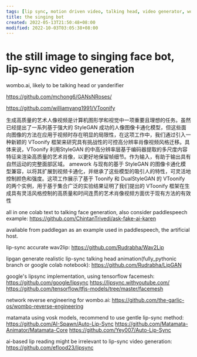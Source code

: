 ```yaml
---
tags: [lip sync, motion driven video, talking head, video generator, wombo.ai]
title: the singing bot
created: 2022-05-13T21:50:48+08:00
modified: 2022-10-03T03:05:38+08:00
---
```


# the still image to singing face bot, lip-sync video generation

wombo.ai, likely to be talking head or yanderifier

https://github.com/mchong6/GANsNRoses/

https://github.com/williamyang1991/VToonify

生成高质量的艺术人像视频是计算机图形学和视觉中一项重要且理想的任务。虽然已经提出了一系列基于强大的 StyleGAN 成功的人像图像卡通化模型，但这些面向图像的方法在应用于视频时存在明显的局限性，在这项工作中，我们通过引入一种新颖的 VToonify 框架来研究具有挑战性的可控高分辨率肖像视频风格迁移。具体来说，VToonify 利用StyleGAN 的中高分辨率层基于编码器提取的多尺度内容特征来渲染高质量的艺术肖像，以更好地保留帧细节。作为输入，有助于输出具有自然运动的完整面部区域。 amework 与现有的基于 StyleGAN 的图像卡通化模型兼容，以将其扩展到视频卡通化，并继承了这些模型的吸引人的特性，可灵活地控制颜色和强度。这项工作展示了基于 Toonify 和 DualStyleGAN 的 VToonify 的两个实例，用于基于集合广泛的实验结果证明了我们提出的 VToonify 框架在生成具有灵活风格控制的高质量和时间连贯的艺术肖像视频方面优于现有方法的有效性

all in one colab text to talking face generation, also consider paddlespeech example:
https://github.com/ChintanTrivedi/ask-fake-ai-karen

avaliable from paddlegan as an example used in paddlespeech, the artificial host.

lip-sync accurate wav2lip:
https://github.com/Rudrabha/Wav2Lip

lipgan generate realistic lip-sync talking head animation(fully_pythonic branch or google colab notebook):
https://github.com/Rudrabha/LipGAN

google's lipsync implementation, using tensorflow facemesh:
https://github.com/google/lipsync
https://lipsync.withyoutube.com/
https://github.com/tensorflow/tfjs-models/tree/master/facemesh

network reverse engineering for wombo.ai:
https://github.com/the-garlic-os/wombo-reverse-engineering

matamata using vosk models, recommend to use gentle lip-sync method:
https://github.com/AI-Spawn/Auto-Lip-Sync
https://github.com/Matamata-Animator/Matamata-Core
https://github.com/Yey007/Auto-Lip-Sync

ai-based lip reading might be irrelevant to lip-sync video generation:
https://github.com/eflood23/lipsync
